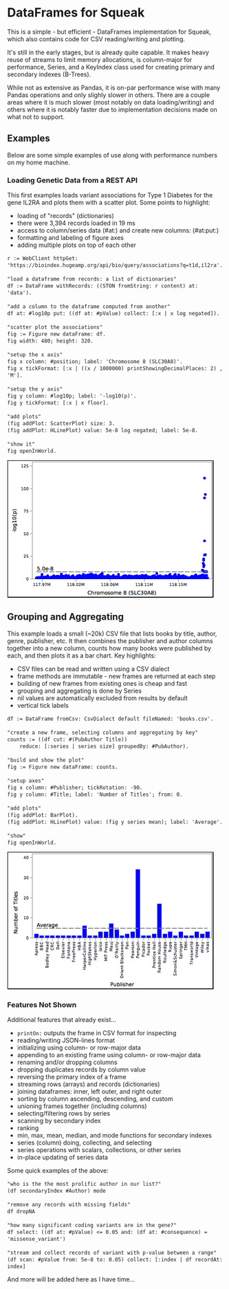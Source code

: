# DataFrames for Squeak

This is a simple - but efficient - DataFrames implementation for Squeak, which also contains code for CSV reading/writing and plotting.

It's still in the early stages, but is already quite capable. It makes heavy reuse of streams to limit memory allocations, is column-major for performance, Series, and a KeyIndex class used for creating primary and secondary indexes (B-Trees).

While not as extensive as Pandas, it is on-par performance wise with many Pandas operations and only slighly slower in others. There are a couple areas where it is much slower (most notably on data loading/writing) and others where it is notably faster due to implementation decisions made on what not to support.

## Examples

Below are some simple examples of use along with performance numbers on my home machine.

### Loading Genetic Data from a REST API

This first examples loads variant associations for Type 1 Diabetes for the gene IL2RA and plots them with a scatter plot. Some points to highlight:

* loading of "records" (dictionaries)
* there were 3,394 records loaded in 19 ms
* access to column/series data (#at:) and create new columns: (#at:put:)
* formatting and labeling of figure axes
* adding multiple plots on top of each other

```smalltalk
r := WebClient httpGet: 'https://bioindex.hugeamp.org/api/bio/query/associations?q=t1d,il2ra'.

"load a dataframe from records: a list of dictionaries"
df := DataFrame withRecords: ((STON fromString: r content) at: 'data').

"add a column to the dataframe computed from another"
df at: #log10p put: ((df at: #pValue) collect: [:x | x log negated]).

"scatter plot the associations"
fig := Figure new dataFrame: df.
fig width: 480; height: 320.

"setup the x axis"
fig x column: #position; label: 'Chromosome 8 (SLC30A8)'.
fig x tickFormat: [:x | ((x / 1000000) printShowingDecimalPlaces: 2) , 'M'].

"setup the y axis"
fig y column: #log10p; label: '-log10(p)'.
fig y tickFormat: [:x | x floor].

"add plots"
(fig addPlot: ScatterPlot) size: 3.
(fig addPlot: HLinePlot) value: 5e-8 log negated; label: 5e-8.

"show it"
fig openInWorld.
```

![](screenshots/associations.png)

## Grouping and Aggregating

This example loads a small (~20k) CSV file that lists books by title, author, genre, publisher, etc. It then combines the publisher and author columns together into a new column, counts how many books were published by each, and then plots it as a bar chart. Key highlights:

* CSV files can be read and written using a CSV dialect
* frame methods are immutable - new frames are returned at each step
* building of new frames from existing ones is cheap and fast
* grouping and aggregating is done by Series
* nil values are automatically excluded from results by default
* vertical tick labels

```smalltalk
df := DataFrame fromCsv: CsvDialect default fileNamed: 'books.csv'.

"create a new frame, selecting columns and aggregating by key"
counts := ((df cut: #(PubAuthor Title))
	reduce: [:series | series size] groupedBy: #PubAuthor).

"build and show the plot"
fig := Figure new dataFrame: counts.

"setup axes"
fig x column: #Publisher; tickRotation: -90.
fig y column: #Title; label: 'Number of Titles'; from: 0.

"add plots"
(fig addPlot: BarPlot).
(fig addPlot: HLinePlot) value: (fig y series mean); label: 'Average'.

"show"
fig openInWorld.
```

![](screenshots/books.png)

### Features Not Shown

Additional features that already exist...

* `printOn:` outputs the frame in CSV format for inspecting
* reading/writing JSON-lines format
* initializing using column- or row-major data
* appending to an existing frame using column- or row-major data
* renaming and/or dropping columns
* dropping duplicates records by column value
* reversing the primary index of a frame
* streaming rows (arrays) and records (dictionaries)
* joining dataframes: inner, left outer, and right outer
* sorting by column ascending, descending, and custom
* unioning frames together (including columns)
* selecting/filtering rows by series
* scanning by secondary index
* ranking
* min, max, mean, median, and mode functions for secondary indexes
* series (column) doing, collecting, and selecting
* series operations with scalars, collections, or other series
* in-place updating of series data

Some quick examples of the above:

```smalltalk
"who is the the most prolific author in our list?"
(df secondaryIndex #Author) mode

"remove any records with missing fields"
df dropNA

"how many significant coding variants are in the gene?"
df select: ((df at: #pValue) <= 0.05 and: (df at: #consequence) = 'missense_variant')

"stream and collect records of variant with p-value between a range"
(df scan: #pValue from: 5e-8 to: 0.05) collect: [:index | df recordAt: index]
```

And more will be added here as I have time...

